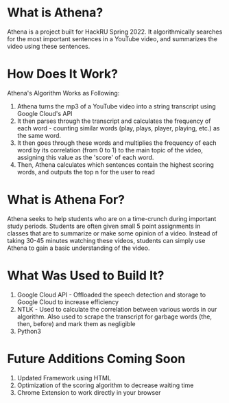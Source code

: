 # What is Athena?
Athena is a project built for HackRU Spring 2022. It algorithmically searches for the most important sentences in a YouTube video, and summarizes the video using these sentences.

# How Does It Work?
Athena's Algorithm Works as Following:

1. Athena turns the mp3 of a YouTube video into a string transcript using Google Cloud's API
2. It then parses through the transcript and calculates the frequency of each word - counting similar words (play, plays, player, playing, etc.) as the same word.
3. It then goes through these words and multiplies the frequency of each word by its correlation (from 0 to 1) to the main topic of the video, assigning this value as the 'score' of each word.
4. Then, Athena calculates which sentences contain the highest scoring words, and outputs the top n for the user to read

# What is Athena For?

Athena seeks to help students who are on a time-crunch during important study periods. Students are often given small 5 point assignments in classes that are to summarize or make some opinion of a video. Instead of taking 30-45 minutes watching these videos, students can simply use Athena to gain a basic understanding of the video.

# What Was Used to Build It?

1. Google Cloud API - Offloaded the speech detection and storage to Google Cloud to increase efficiency
2. NTLK - Used to calculate the correlation between various words in our algorithm. Also used to scrape the transcript for garbage words (the, then, before) and mark them as negligible
3. Python3

# Future Additions Coming Soon

1. Updated Framework using HTML
2. Optimization of the scoring algorithm to decrease waiting time
3. Chrome Extension to work directly in your browser
